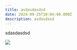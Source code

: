 ```yaml
---
title: asdasdasdsd
date: 2024-09-25T10:04:00.000Z
description: asdasdasd
---
```

sdasdasdsd



![](/img/owlnest_logo_02.png)
